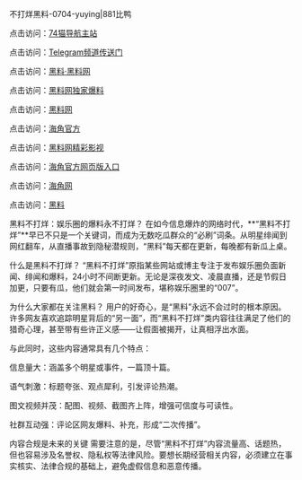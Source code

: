 不打烊黑料-0704-yuying|881比鸭

点击访问：<a href="https://74mao.com/">74猫导航主站</a>

点击访问：<a href="https://74mao.com/">Telegram频道传送门</a>

点击访问：<a href="https://heiliaolvzlu3.pages.dev">黑料·黑料网</a>

点击访问：<a href="https://heiliaoyvnrda.pages.dev">黑料网独家爆料</a>

点击访问：<a href="https://haef.pages.dev/">黑料网</a>

点击访问：<a href="https://gdas.pages.dev/">海角官方</a>

点击访问：<a href="https://sdfsh.pages.dev/">黑料网精彩影视</a>

点击访问：<a href="https://sdbsd.pages.dev/">海角官方网页版入口</a>

点击访问：<a href="https://ert-6he.pages.dev/">海角网</a>

点击访问：<a href="https://gbs-3wd.pages.dev/">黑料</a>

黑料不打烊：娱乐圈的爆料永不打烊？
在如今信息爆炸的网络时代，**“黑料不打烊”**早已不只是一个关键词，而成为无数吃瓜群众的“必刷”词条。从明星绯闻到网红翻车，从直播事故到隐秘潜规则，“黑料”每天都在更新，每晚都有新瓜上桌。

什么是黑料不打烊？
“黑料不打烊”原指某些网站或博主专注于发布娱乐圈负面新闻、绯闻和爆料，24小时不间断更新。无论是深夜发文、凌晨直播，还是节假日加更，只要有瓜，他们就会第一时间发布，堪称娱乐圈里的“007”。

为什么大家都在关注黑料？
用户的好奇心，是“黑料”永远不会过时的根本原因。许多网友喜欢追踪明星背后的“另一面”，而“黑料不打烊”类内容往往满足了他们的猎奇心理，甚至带有些许正义感——让假面被揭开，让真相浮出水面。

与此同时，这些内容通常具有几个特点：

信息量大：涵盖多个明星或事件，一篇顶十篇。

语气刺激：标题夸张、观点犀利，引发评论热潮。

图文视频并茂：配图、视频、截图齐上阵，增强可信度与可读性。

社群互动强：评论区网友爆料、补充，形成“二次传播”。

内容合规是未来的关键
需要注意的是，尽管“黑料不打烊”内容流量高、话题热，但也容易涉及名誉权、隐私权等法律风险。要想长期经营相关内容，必须建立在事实核实、法律合规的基础上，避免虚假信息和恶意传播。
